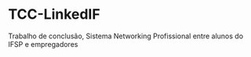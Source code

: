 # TCC-LinkedIF
Trabalho de conclusão, Sistema Networking Profissional entre alunos do IFSP e empregadores
